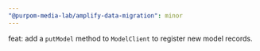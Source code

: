 ```yaml
---
"@purpom-media-lab/amplify-data-migration": minor
---
```


feat: add a `putModel` method to `ModelClient` to register new model records.
